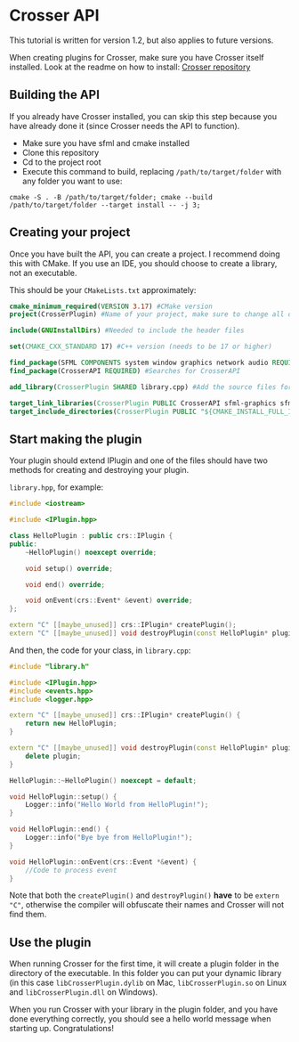 # Crosser API
This tutorial is written for version 1.2, but also applies to future versions.

When creating plugins for Crosser, make sure you have Crosser itself installed. Look at the readme on how to install:
[Crosser repository](https://github.com/Bloepiloepi/Crosser)

## Building the API
If you already have Crosser installed, you can skip this step because you have already done it (since Crosser needs the API to function).

- Make sure you have sfml and cmake installed
- Clone this repository
- Cd to the project root
- Execute this command to build, replacing ```/path/to/target/folder``` with any folder you want to use:
```shell
cmake -S . -B /path/to/target/folder; cmake --build /path/to/target/folder --target install -- -j 3;
```

## Creating your project
Once you have built the API, you can create a project. I recommend doing this with CMake. If you use an IDE, you should choose to create a library, not an executable.

This should be your ```CMakeLists.txt``` approximately:
```cmake
cmake_minimum_required(VERSION 3.17) #CMake version
project(CrosserPlugin) #Name of your project, make sure to change all of them in this file if you rename it

include(GNUInstallDirs) #Needed to include the header files

set(CMAKE_CXX_STANDARD 17) #C++ version (needs to be 17 or higher)

find_package(SFML COMPONENTS system window graphics network audio REQUIRED) #Searches for SFML
find_package(CrosserAPI REQUIRED) #Searches for CrosserAPI

add_library(CrosserPlugin SHARED library.cpp) #Add the source files for your plugin, make sure to add new files after "library.cpp"

target_link_libraries(CrosserPlugin PUBLIC CrosserAPI sfml-graphics sfml-window sfml-system) #Link CrosserAPI and SFML to your plugin
target_include_directories(CrosserPlugin PUBLIC "${CMAKE_INSTALL_FULL_INCLUDEDIR}/CrosserAPI") #Include CrosserAPI headers
```

## Start making the plugin
Your plugin should extend IPlugin and one of the files should have two methods for creating and destroying your plugin.

```library.hpp```, for example:
```c++
#include <iostream>

#include <IPlugin.hpp>

class HelloPlugin : public crs::IPlugin {
public:
	~HelloPlugin() noexcept override;

	void setup() override;

	void end() override;

	void onEvent(crs::Event* &event) override;
};

extern "C" [[maybe_unused]] crs::IPlugin* createPlugin();
extern "C" [[maybe_unused]] void destroyPlugin(const HelloPlugin* plugin);
```

And then, the code for your class, in ```library.cpp```:
```c++
#include "library.h"

#include <IPlugin.hpp>
#include <events.hpp>
#include <logger.hpp>

extern "C" [[maybe_unused]] crs::IPlugin* createPlugin() {
	return new HelloPlugin;
}

extern "C" [[maybe_unused]] void destroyPlugin(const HelloPlugin* plugin) {
	delete plugin;
}

HelloPlugin::~HelloPlugin() noexcept = default;

void HelloPlugin::setup() {
	Logger::info("Hello World from HelloPlugin!");
}

void HelloPlugin::end() {
	Logger::info("Bye bye from HelloPlugin!");
}

void HelloPlugin::onEvent(crs::Event *&event) {
	//Code to process event
}
```

Note that both the ```createPlugin()``` and ```destroyPlugin()``` **have** to be ```extern "C"```, otherwise the compiler will obfuscate their names and Crosser will not find them.

## Use the plugin
When running Crosser for the first time, it will create a plugin folder in the directory of the executable. In this folder you can put your dynamic library (in this case ```libCrosserPlugin.dylib``` on Mac, ```libCrosserPlugin.so``` on Linux and ```libCrosserPlugin.dll``` on Windows).

When you run Crosser with your library in the plugin folder, and you have done everything correctly, you should see a hello world message when starting up. Congratulations!